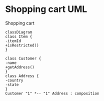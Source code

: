 # Shopping cart UML

Shopping cart

```mermaid
classDiagram
class Item {
-itemId
+isRestricted()
}

class Customer {
-name
+getAddress()
}
class Address {
-country
-state
}
Customer "1" *-- "1" Address : composition 
```
